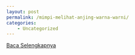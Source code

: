 ```yaml
---
layout: post
permalink: /mimpi-melihat-anjing-warna-warni/
categories:
    - Uncategorized
---
```


[Baca Selengkapnya](/01)